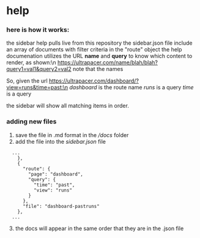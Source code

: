 # help

### here is how it works:

the sidebar help pulls live from this repository
the sidebar.json file include an array of documents with filter criteria in the "route" object
the help documenation utilizes the URL **name** and **query** to know which content to render, as shown:\n
https://ultrapacer.com/name/blah/blah?query1=val1&query2=val2
note that the names

So, given the url https://ultrapacer.com/dashboard/?view=runs&time=past:\n
_dashboard_ is the route name
_runs_ is a query
_time_ is a query

the sidebar will show all matching items in order.

### adding new files

1. save the file in .md format in the _/docs_ folder
2. add the file into the _sidebar.json_ file

```
  ...
    },
    {
      "route": {
        "page": "dashboard",
        "query": {
          "time": "past",
          "view": "runs"
        }
      },
      "file": "dashboard-pastruns"
    },
  ...
```

3. the docs will appear in the same order that they are in the .json file
